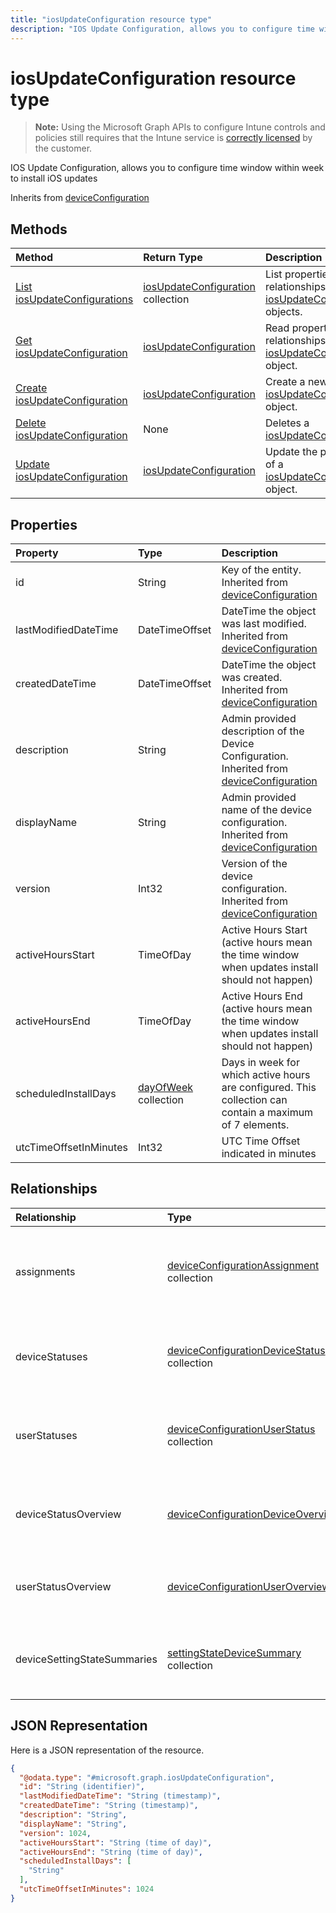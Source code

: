 ```yaml
---
title: "iosUpdateConfiguration resource type"
description: "IOS Update Configuration, allows you to configure time window within week to install iOS updates"
---
```


# iosUpdateConfiguration resource type

> **Note:** Using the Microsoft Graph APIs to configure Intune controls and policies still requires that the Intune service is [correctly licensed](https://go.microsoft.com/fwlink/?linkid=839381) by the customer.

IOS Update Configuration, allows you to configure time window within week to install iOS updates

Inherits from [deviceConfiguration](../resources/intune-deviceconfig-deviceconfiguration.md)

## Methods
|Method|Return Type|Description|
|:---|:---|:---|
|[List iosUpdateConfigurations](../api/intune-deviceconfig-iosupdateconfiguration-list.md)|[iosUpdateConfiguration](../resources/intune-deviceconfig-iosupdateconfiguration.md) collection|List properties and relationships of the [iosUpdateConfiguration](../resources/intune-deviceconfig-iosupdateconfiguration.md) objects.|
|[Get iosUpdateConfiguration](../api/intune-deviceconfig-iosupdateconfiguration-get.md)|[iosUpdateConfiguration](../resources/intune-deviceconfig-iosupdateconfiguration.md)|Read properties and relationships of the [iosUpdateConfiguration](../resources/intune-deviceconfig-iosupdateconfiguration.md) object.|
|[Create iosUpdateConfiguration](../api/intune-deviceconfig-iosupdateconfiguration-create.md)|[iosUpdateConfiguration](../resources/intune-deviceconfig-iosupdateconfiguration.md)|Create a new [iosUpdateConfiguration](../resources/intune-deviceconfig-iosupdateconfiguration.md) object.|
|[Delete iosUpdateConfiguration](../api/intune-deviceconfig-iosupdateconfiguration-delete.md)|None|Deletes a [iosUpdateConfiguration](../resources/intune-deviceconfig-iosupdateconfiguration.md).|
|[Update iosUpdateConfiguration](../api/intune-deviceconfig-iosupdateconfiguration-update.md)|[iosUpdateConfiguration](../resources/intune-deviceconfig-iosupdateconfiguration.md)|Update the properties of a [iosUpdateConfiguration](../resources/intune-deviceconfig-iosupdateconfiguration.md) object.|

## Properties
|Property|Type|Description|
|:---|:---|:---|
|id|String|Key of the entity. Inherited from [deviceConfiguration](../resources/intune-deviceconfig-deviceconfiguration.md)|
|lastModifiedDateTime|DateTimeOffset|DateTime the object was last modified. Inherited from [deviceConfiguration](../resources/intune-deviceconfig-deviceconfiguration.md)|
|createdDateTime|DateTimeOffset|DateTime the object was created. Inherited from [deviceConfiguration](../resources/intune-deviceconfig-deviceconfiguration.md)|
|description|String|Admin provided description of the Device Configuration. Inherited from [deviceConfiguration](../resources/intune-deviceconfig-deviceconfiguration.md)|
|displayName|String|Admin provided name of the device configuration. Inherited from [deviceConfiguration](../resources/intune-deviceconfig-deviceconfiguration.md)|
|version|Int32|Version of the device configuration. Inherited from [deviceConfiguration](../resources/intune-deviceconfig-deviceconfiguration.md)|
|activeHoursStart|TimeOfDay|Active Hours Start (active hours mean the time window when updates install should not happen)|
|activeHoursEnd|TimeOfDay|Active Hours End (active hours mean the time window when updates install should not happen)|
|scheduledInstallDays|[dayOfWeek](../resources/intune-deviceconfig-dayofweek.md) collection|Days in week for which active hours are configured. This collection can contain a maximum of 7 elements.|
|utcTimeOffsetInMinutes|Int32|UTC Time Offset indicated in minutes|

## Relationships
|Relationship|Type|Description|
|:---|:---|:---|
|assignments|[deviceConfigurationAssignment](../resources/intune-deviceconfig-deviceconfigurationassignment.md) collection|The list of assignments for the device configuration profile. Inherited from [deviceConfiguration](../resources/intune-deviceconfig-deviceconfiguration.md)|
|deviceStatuses|[deviceConfigurationDeviceStatus](../resources/intune-deviceconfig-deviceconfigurationdevicestatus.md) collection|Device configuration installation status by device. Inherited from [deviceConfiguration](../resources/intune-deviceconfig-deviceconfiguration.md)|
|userStatuses|[deviceConfigurationUserStatus](../resources/intune-deviceconfig-deviceconfigurationuserstatus.md) collection|Device configuration installation status by user. Inherited from [deviceConfiguration](../resources/intune-deviceconfig-deviceconfiguration.md)|
|deviceStatusOverview|[deviceConfigurationDeviceOverview](../resources/intune-deviceconfig-deviceconfigurationdeviceoverview.md)|Device Configuration devices status overview Inherited from [deviceConfiguration](../resources/intune-deviceconfig-deviceconfiguration.md)|
|userStatusOverview|[deviceConfigurationUserOverview](../resources/intune-deviceconfig-deviceconfigurationuseroverview.md)|Device Configuration users status overview Inherited from [deviceConfiguration](../resources/intune-deviceconfig-deviceconfiguration.md)|
|deviceSettingStateSummaries|[settingStateDeviceSummary](../resources/intune-deviceconfig-settingstatedevicesummary.md) collection|Device Configuration Setting State Device Summary Inherited from [deviceConfiguration](../resources/intune-deviceconfig-deviceconfiguration.md)|

## JSON Representation
Here is a JSON representation of the resource.
<!-- {
  "blockType": "resource",
  "keyProperty": "id",
  "@odata.type": "microsoft.graph.iosUpdateConfiguration"
}
-->
``` json
{
  "@odata.type": "#microsoft.graph.iosUpdateConfiguration",
  "id": "String (identifier)",
  "lastModifiedDateTime": "String (timestamp)",
  "createdDateTime": "String (timestamp)",
  "description": "String",
  "displayName": "String",
  "version": 1024,
  "activeHoursStart": "String (time of day)",
  "activeHoursEnd": "String (time of day)",
  "scheduledInstallDays": [
    "String"
  ],
  "utcTimeOffsetInMinutes": 1024
}
```



<!-- {
  "type": "#page.annotation",
  "suppressions": [
     "Warning: /api-reference/v1.0/resources/intune_deviceconfig_iosupdateconfiguration.md/microsoft.graph.iosUpdateConfiguration/scheduledInstallDays:
      Inconsistent types between parameter (String) and table (Object)"
  ],
}
-->
